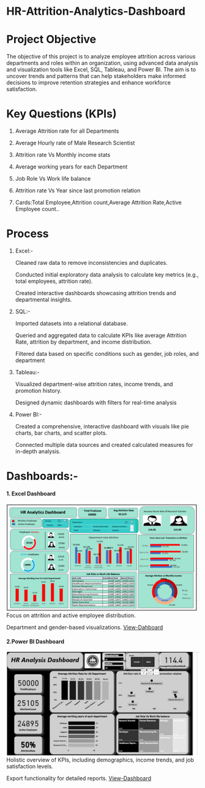 # HR-Attrition-Analytics-Dashboard
# Project Objective
The objective of this project is to analyze employee attrition across various departments and roles within an organization, using advanced data analysis and visualization tools like Excel, SQL, Tableau, and Power BI. The aim is to uncover trends and patterns that can help stakeholders make informed decisions to improve retention strategies and enhance workforce satisfaction.
# Key Questions (KPIs)
1. Average Attrition rate for all Departments

2. Average Hourly rate of Male Research Scientist

3. Attrition rate Vs Monthly income stats

4. Average working years for each Department

5. Job Role Vs Work life balance

6. Attrition rate Vs Year since last promotion relation

7. Cards:Total Employee,Attrition count,Average Attrition Rate,Active Employee count..

# Process
 1. Excel:-
    
       Cleaned raw data to remove inconsistencies and duplicates. 
           
       Conducted initial exploratory data analysis to calculate key metrics (e.g., total employees, attrition rate).
           
       Created interactive dashboards showcasing attrition trends and departmental insights.
 3. SQL:-
    
       Imported datasets into a relational database.
           
       Queried and aggregated data to calculate KPIs like average Attrition Rate, 
       attrition by department, and income distribution.
           
       Filtered data based on specific conditions such as gender, job roles, and department
 4. Tableau:-
    
       Visualized department-wise attrition rates, income trends, and promotion history.
           
       Designed dynamic dashboards with filters for real-time analysis
 5. Power BI:-
   
       Created a comprehensive, interactive dashboard with visuals like pie charts, bar charts, and scatter plots.
          
       Connected multiple data sources and created calculated measures for in-depth analysis.
# Dashboards:-
#### 1. Excel Dashboard
 
 ![screenshot of application](https://github.com/Jaseela-Thayyil/HR-Attrition-Analytics-Dashboard/blob/main/Hr%3DExcel%20db.png)
Focus on attrition and active employee distribution.

Department and gender-based visualizations.
<a href="https://github.com/Jaseela-Thayyil/HR-Attrition-Analytics-Dashboard/blob/main/dashboard%20hr.xlsx"> View-Dahboard<a/>
#### 2.Power BI Dashboard
![screenshot of application](https://github.com/Jaseela-Thayyil/HR-Attrition-Analytics-Dashboard/blob/main/Hr-power%20bi.png)
Holistic overview of KPIs, including demographics, income trends, and job satisfaction levels.

Export functionality for detailed reports.
<a href="https://github.com/Jaseela-Thayyil/HR-Attrition-Analytics-Dashboard/blob/main/Hr%20Analytics%20-Power%20Bi%20db.pbix">View-Dashboard<a/>
